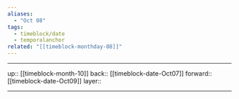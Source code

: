 ```yaml
---
aliases:
  - "Oct 08"
tags:
  - timeblock/date
  - temporalanchor
related: "[[timeblock-monthday-08]]"
---
```




***

up:: [[timeblock-month-10]]
back:: [[timeblock-date-Oct07]]
forward:: [[timeblock-date-Oct09]]
layer:: 

***
